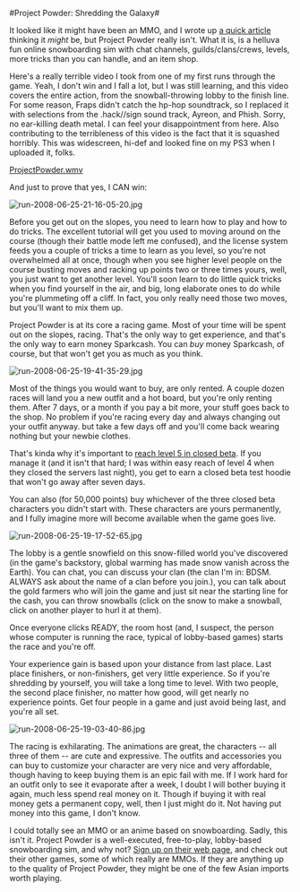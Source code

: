 #Project Powder: Shredding the Galaxy#

It looked like it might have been an MMO, and I wrote up [a quick article](http://www.massively.com/2008/06/20/shredding-the-galaxy-in-project-powder/) thinking it *might* be, but Project Powder really isn't. What it is, is a helluva fun online snowboarding sim with chat channels, guilds/clans/crews, levels, more tricks than you can handle, and an item shop.

Here's a really terrible video I took from one of my first runs through the game. Yeah, I don't win and I fall a lot, but I was still learning, and this video covers the entire action, from the snowball-throwing lobby to the finish line. For some reason, Fraps didn't catch the hp-hop soundtrack, so I replaced it with selections from the .hack//sign sound track, Ayreon, and Phish. Sorry, no ear-killing death metal. I can feel your disappointment from here. Also contributing to the terribleness of this video is the fact that it is squashed horribly. This was widescreen, hi-def and looked fine on my PS3 when I uploaded it, folks.

  
[ProjectPowder.wmv](http://files.filefront.com/ProjectPowderwmv/;10803595;/fileinfo.html "ProjectPowder.wmv")

And just to prove that yes, I CAN win:

![run-2008-06-25-21-16-05-20.jpg](http://westkarana.com/wp-content/uploads/2008/06/run-2008-06-25-21-16-05-20.jpg)

Before you get out on the slopes, you need to learn how to play and how to do tricks. The excellent tutorial will get you used to moving around on the course (though their battle mode left me confused), and the license system feeds you a couple of tricks a time to learn as you level, so you're not overwhelmed all at once, though when you see higher level people on the course busting moves and racking up points two or three times yours, well, you just want to get another level. You'll soon learn to do little quick tricks when you find yourself in the air, and big, long elaborate ones to do while you're plummeting off a cliff. In fact, you only really need those two moves, but you'll want to mix them up.

Project Powder is at its core a racing game. Most of your time will be spent out on the slopes, racing. That's the only way to get experience, and that's the only way to earn money Sparkcash. You can *buy* money Sparkcash, of course, but that won't get you as much as you think.

![run-2008-06-25-19-41-35-29.jpg](http://westkarana.com/wp-content/uploads/2008/06/run-2008-06-25-19-41-35-29.jpg)

Most of the things you would want to buy, are only rented. A couple dozen races will land you a new outfit and a hot board, but you're only renting them. After 7 days, or a month if you pay a bit more, your stuff goes back to the shop. No problem if you're racing every day and always changing out your outfit anyway. but take a few days off and you'll come back wearing nothing but your newbie clothes.

That's kinda why it's important to [reach level 5 in closed beta](http://projectpowder.outspark.com/cbLayer/announcement/1404/?keepThis=true&TB_iframe=true&height=395&width=581). If you manage it (and it isn't that hard; I was within easy reach of level 4 when they closed the servers last night), you get to earn a closed beta test hoodie that won't go away after seven days.

You can also (for 50,000 points) buy whichever of the three closed beta characters you didn't start with. These characters are yours permanently, and I fully imagine more will become available when the game goes live.

![run-2008-06-25-19-17-52-65.jpg](http://westkarana.com/wp-content/uploads/2008/06/run-2008-06-25-19-17-52-65.jpg)

The lobby is a gentle snowfield on this snow-filled world you've discovered (in the game's backstory, global warming has made snow vanish across the Earth). You can chat, you can discuss your clan (the clan I'm in: BDSM. ALWAYS ask about the name of a clan before you join.), you can talk about the gold farmers who will join the game and just sit near the starting line for the cash, you can throw snowballs (click on the snow to make a snowball, click on another player to hurl it at them).

Once everyone clicks READY, the room host (and, I suspect, the person whose computer is running the race, typical of lobby-based games) starts the race and you're off. 

Your experience gain is based upon your distance from last place. Last place finishers, or non-finishers, get very little experience. So if you're shredding by yourself, you will take a long time to level. With two people, the second place finisher, no matter how good, will get nearly no experience points. Get four people in a game and just avoid being last, and you're all set. 

![run-2008-06-25-19-03-40-86.jpg](http://westkarana.com/wp-content/uploads/2008/06/run-2008-06-25-19-03-40-86.jpg)

The racing is exhilarating. The animations are great, the characters -- all three of them -- are cute and expressive. The outfits and accessories you can buy to customize your character are very nice and very affordable, though having to keep buying them is an epic fail with me. If I work hard for an outfit only to see it evaporate after a week, I doubt I will bother buying it again, much less spend real money on it. Though if buying it with real money gets a permanent copy, well, then I just might do it. Not having put money into this game, I don't know.

I could totally see an MMO or an anime based on snowboarding. Sadly, this isn't it. Project Powder is a well-executed, free-to-play, lobby-based snowboarding sim, and why not? [Sign up on their web page](http://projectpowder.outspark.com/), and check out their other games, some of which really are MMOs. If they are anything up to the quality of Project Powder, they might be one of the few Asian imports worth playing.

